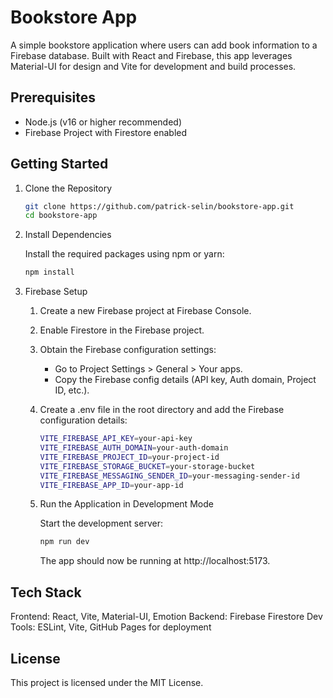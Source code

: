 # Bookstore App

A simple bookstore application where users can add book information to a Firebase database. Built with React and Firebase, this app leverages Material-UI for design and Vite for development and build processes.

## Prerequisites

* Node.js (v16 or higher recommended)
* Firebase Project with Firestore enabled

## Getting Started
1. Clone the Repository

    ```sh
    git clone https://github.com/patrick-selin/bookstore-app.git
    cd bookstore-app
    ```
  
2. Install Dependencies

    Install the required packages using npm or yarn:
    ```sh
    npm install
    ```

3. Firebase Setup

    1. Create a new Firebase project at Firebase Console.
    
    2. Enable Firestore in the Firebase project.
    
    3. Obtain the Firebase configuration settings:
        - Go to Project Settings > General > Your apps.
        - Copy the Firebase config details (API key, Auth domain, Project ID, etc.).
    
    4. Create a .env file in the root directory and add the Firebase configuration details:
    
        ```sh
        VITE_FIREBASE_API_KEY=your-api-key
        VITE_FIREBASE_AUTH_DOMAIN=your-auth-domain
        VITE_FIREBASE_PROJECT_ID=your-project-id
        VITE_FIREBASE_STORAGE_BUCKET=your-storage-bucket
        VITE_FIREBASE_MESSAGING_SENDER_ID=your-messaging-sender-id
        VITE_FIREBASE_APP_ID=your-app-id
        ```

    5. Run the Application in Development Mode

        Start the development server:
        ```sh
        npm run dev
        ```
        The app should now be running at http://localhost:5173.



## Tech Stack

Frontend: React, Vite, Material-UI, Emotion
Backend: Firebase Firestore
Dev Tools: ESLint, Vite, GitHub Pages for deployment

## License

This project is licensed under the MIT License.
